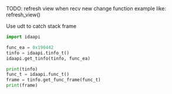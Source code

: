 TODO: refresh view when recv new change
function example like: 
    refresh_view()

Use udt to catch stack frame

```python
import idaapi

func_ea = 0x190442
tinfo = idaapi.tinfo_t()
idaapi.get_tinfo(tinfo, func_ea)

print(tinfo)
func_t = idaapi.func_t()
frame = tinfo.get_func_frame(func_t)
print(frame)
```
